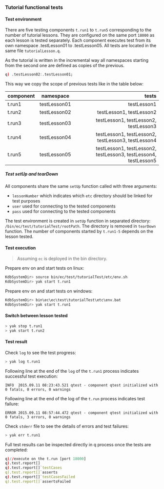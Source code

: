 ### Tutorial functional tests

#### Test environment

There are five testing components `t.run1` to `t.run5` corresponding to the number of tutorial lessons. They are configured
on the same port `18000` as each lesson is tested separately. Each component executes test from its own namespace .testLesson01
to .testLesson05. All tests are located in the same file `tutorialLesson.q`. 

As the tutorial is written in the incremental way all namespaces starting from the second one are defined as copies of the previous. 
```q
q) .testLesson02:.testLesson01;
``` 
This way we copy the scope of previous tests like in the table below: 

| component | namespace    | tests                                                           |
| --------- | :----------: | ---------------------------------------------------------------:|
| t.run1    | testLesson01 | testLesson1                                                     |
| t.run2    | testLesson02 | testLesson1, testLesson2                                        |
| t.run3    | testLesson03 | testLesson1, testLesson2, testLesson3                           |
| t.run4    | testLesson04 | testLesson1, testLesson2, testLesson3, testLesson4              |
| t.run5    | testLesson05 | testLesson1, testLesson2, testLesson3, testLesson4, testLesson5 |

##### Test setUp and tearDown
All components share the same `setUp` function called with three arguments: 
* `lessonNumber` which indicates which `etc` directory should be linked for test purposes
* `user` used for connecting to the tested components
* `pass` used for connecting to the tested components 

The test environment is created in `setUp` function in separated directory: `/bin/ec/test/tutorialTest/rootPath`. 
The directory is removed in `tearDown` function. The number of components started by `t.run1-5` depends on the lesson tested.

#### Test execution
> Assuming `ec` is deployed in the bin directory.

Prepare env on and start tests on linux:
```bash
KdbSystemDir> source bin/ec/test/tutorialTest/etc/env.sh
KdbSystemDir> yak start t.run1
```

Prepare env on and start tests on windows:
```bash
KdbSystemDir> bin\ec\ec\test\tutorialTest\etc\env.bat
KdbSystemDir> yak start t.run1
```
#### Switch between lesson tested
```bash
> yak stop t.run1
> yak start t.run2
```

#### Test result
Check `log` to see the test progress:
```bash
> yak log t.run1
```

Following line at the end of the `log` of the `t.run1` process indicates successful test execution:

```INFO  2015.09.11 08:23:43.521 qtest - component qtest initialized with 0 fatals, 0 errors, 0 warnings```

Following line at the end of the log of the `t.run` process indicates test failure:

```ERROR 2015.09.11 08:57:44.472 qtest - component qtest initialized with 0 fatals, 3 errors, 0 warnings```

Check `stderr` file to see the details of errors and test failures:
```bash
> yak err t.run1
```

Full test results can be inspected directly in q process once the tests are completed:
```q  
q)//execute on the t.run [port 18000]
q).test.report[]
q).test.report[]`testCases
q).test.report[]`asserts
q).test.report[]`testCasesFailed
q).test.report[]`assertsFailed
```
